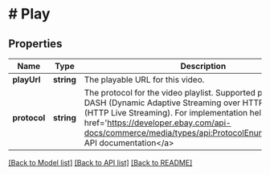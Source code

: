 # # Play

## Properties

Name | Type | Description | Notes
------------ | ------------- | ------------- | -------------
**playUrl** | **string** | The playable URL for this video. | [optional]
**protocol** | **string** | The protocol for the video playlist. Supported protocols are DASH (Dynamic Adaptive Streaming over HTTP) and HLS (HTTP Live Streaming). For implementation help, refer to &lt;a href&#x3D;&#39;https://developer.ebay.com/api-docs/commerce/media/types/api:ProtocolEnum&#39;&gt;eBay API documentation&lt;/a&gt; | [optional]

[[Back to Model list]](../../README.md#models) [[Back to API list]](../../README.md#endpoints) [[Back to README]](../../README.md)
